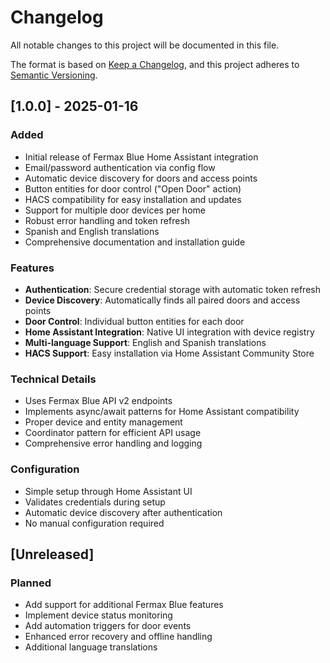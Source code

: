 # Changelog

All notable changes to this project will be documented in this file.

The format is based on [Keep a Changelog](https://keepachangelog.com/en/1.0.0/),
and this project adheres to [Semantic Versioning](https://semver.org/spec/v2.0.0.html).

## [1.0.0] - 2025-01-16

### Added
- Initial release of Fermax Blue Home Assistant integration
- Email/password authentication via config flow
- Automatic device discovery for doors and access points
- Button entities for door control ("Open Door" action)
- HACS compatibility for easy installation and updates
- Support for multiple door devices per home
- Robust error handling and token refresh
- Spanish and English translations
- Comprehensive documentation and installation guide

### Features
- **Authentication**: Secure credential storage with automatic token refresh
- **Device Discovery**: Automatically finds all paired doors and access points
- **Door Control**: Individual button entities for each door
- **Home Assistant Integration**: Native UI integration with device registry
- **Multi-language Support**: English and Spanish translations
- **HACS Support**: Easy installation via Home Assistant Community Store

### Technical Details
- Uses Fermax Blue API v2 endpoints
- Implements async/await patterns for Home Assistant compatibility
- Proper device and entity management
- Coordinator pattern for efficient API usage
- Comprehensive error handling and logging

### Configuration
- Simple setup through Home Assistant UI
- Validates credentials during setup
- Automatic device discovery after authentication
- No manual configuration required

## [Unreleased]

### Planned
- Add support for additional Fermax Blue features
- Implement device status monitoring
- Add automation triggers for door events
- Enhanced error recovery and offline handling
- Additional language translations